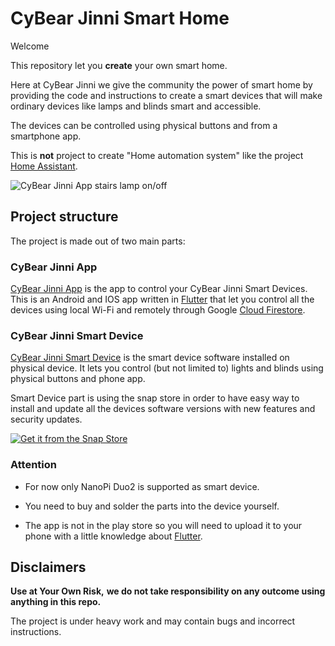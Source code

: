 # CyBear Jinni Smart Home

Welcome

This repository let you **create** your own smart home.

Here at CyBear Jinni we give the community the power of smart home by providing the code and instructions to create a smart devices that will make ordinary devices like lamps and blinds smart and accessible.  

The devices can be controlled using physical buttons and from a smartphone app.

This is **not** project to create "Home automation system" like the project [Home Assistant](https://www.home-assistant.io).


![CyBear Jinni App stairs lamp on/off](https://user-images.githubusercontent.com/9304740/94340649-2f69c300-000c-11eb-9131-674c1aba566b.gif)


## Project structure

The project is made out of two main parts:

### CyBear Jinni App

[CyBear Jinni App](https://github.com/CyBear-Jinni/CBJ_App.git) is the app to control your CyBear Jinni Smart Devices.
This is an Android and IOS app written in [Flutter](https://flutter.dev) that let you control all the devices using local Wi-Fi and remotely through Google [Cloud Firestore](https://firebase.google.com/docs/firestore).


### CyBear Jinni Smart Device

[CyBear Jinni Smart Device](https://github.com/CyBear-Jinni/CBJ_Smart-Device.git) is the smart device software installed on physical device.
It lets you control (but not limited to) lights and blinds using physical buttons and phone app.

Smart Device part is using the snap store in order to have easy way to install and update all the devices software versions with new features and security updates.

[![Get it from the Snap Store](https://snapcraft.io/static/images/badges/en/snap-store-black.svg)](https://snapcraft.io/cybear-jinni)
 


### Attention

* For now only NanoPi Duo2 is supported as smart device.

* You need to buy and solder the parts into the device yourself.

* The app is not in the play store so you will need to upload it to your phone with a little knowledge about [Flutter](https://flutter.dev).


## Disclaimers

**Use at Your Own Risk,**
**we do not take responsibility on any outcome using anything in this repo.**

The project is under heavy work and may contain bugs and incorrect instructions.